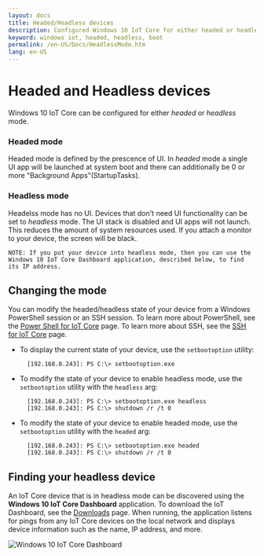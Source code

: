 ```yaml
---
layout: docs
title: Headed/Headless devices
description: Configured Windows 10 IoT Core for either headed or headless mode
keyword: windows iot, headed, headless, boot
permalink: /en-US/Docs/HeadlessMode.htm
lang: en-US
---
```


<!-- TODO: clean up the "note" box -->

# Headed and Headless devices

Windows 10 IoT Core can be configured for either *headed* or *headless* mode. 

### Headed mode
Headed mode is defined by the prescence of UI. In *headed* mode a single UI app will be launched at system boot and there can additionally be 0 or more "Background Apps"(StartupTasks). 

### Headless mode
Headelss mode has no UI.  Devices that don't need UI functionality can be set to *headless* mode. The UI stack is disabled and UI apps will not launch. This reduces the amount of system resources used. If you attach a monitor to your device, the screen will be black.

    NOTE: If you put your device into headless mode, then you can use the Windows 10 IoT Core Dashboard application, described below, to find its IP address.

## Changing the mode
You can modify the headed/headless state of your device from a Windows PowerShell session or an SSH session. To learn more about PowerShell, see the [Power Shell for IoT Core]({{site.baseurl}}/{{page.lang}}/Docs/PowerShell) page. To learn more about SSH, see the [SSH for IoT Core]({{site.baseurl}}/{{page.lang}}/Docs/SSH) page.

* To display the current state of your device, use the `setbootoption` utility:

        [192.168.0.243]: PS C:\> setbootoption.exe

* To modify the state of your device to enable headless mode, use the `setbootoption` utility with the `headless` arg:

        [192.168.0.243]: PS C:\> setbootoption.exe headless
        [192.168.0.243]: PS C:\> shutdown /r /t 0

* To modify the state of your device to enable headed mode, use the `setbootoption` utility with the `headed` arg:

        [192.168.0.243]: PS C:\> setbootoption.exe headed
        [192.168.0.243]: PS C:\> shutdown /r /t 0

## Finding your headless device

An IoT Core device that is in headless mode can be discovered using the **Windows 10 IoT Core Dashboard** application.  To download the IoT Dashboard, see the [Downloads](http://go.microsoft.com/fwlink/?LinkID=708576) page.
When running, the application listens for pings from any IoT Core devices on the local network and displays device information such as the name, IP address, and more.

![Windows 10 IoT Core Dashboard]({{site.baseurl}}/Resources/images/IoTDashboard.png)
